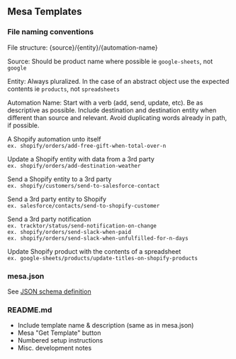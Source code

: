 ## Mesa Templates

### File naming conventions

File structure: {source}/{entity}/{automation-name}

Source: Should be product name where possible ie `google-sheets`, not `google`

Entity: Always pluralized. In the case of an abstract object use the expected contents ie `products`, not `spreadsheets`

Automation Name: Start with a verb (add, send, update, etc). Be as descriptive as possible. Include destination and destination entity when different than source and relevant. Avoid duplicating words already in path, if possible. 

A Shopify automation unto itself  
`ex. shopify/orders/add-free-gift-when-total-over-n`

Update a Shopify entity with data from a 3rd party  
`ex. shopify/orders/add-destination-weather`  

Send a Shopify entity to a 3rd party  
`ex. shopify/customers/send-to-salesforce-contact`

Send a 3rd party entity to Shopify  
`ex. salesforce/contacts/send-to-shopify-customer`

Send a 3rd party notification  
`ex. tracktor/status/send-notification-on-change`  
`ex. shopify/orders/send-slack-when-paid`  
`ex. shopify/orders/send-slack-when-unfulfilled-for-n-days`

Update Shopify product with the contents of a spreadsheet  
`ex. google-sheets/products/update-titles-on-shopify-products`

### mesa.json

See [JSON schema definition](https://docs.google.com/document/d/1uXo0gcmSyrI3nq1n8YDWyqTBaffUI1HSSupfWZNI6CU)

### README.md

- Include template name & description (same as in mesa.json)
- Mesa "Get Template" button
- Numbered setup instructions
- Misc. development notes
